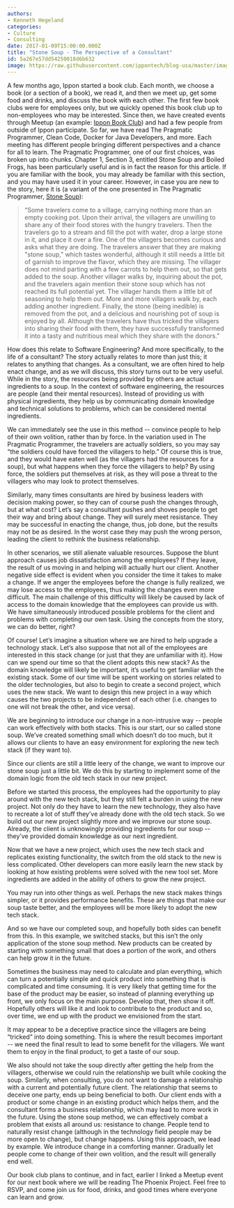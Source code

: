 ```yaml
---
authors:
- Kenneth Hegeland
categories:
- Culture
- Consulting
date: 2017-01-09T15:00:00.000Z
title: "Stone Soup - The Perspective of a Consultant"
id: 5a267e57dd54250018d6b632
image: https://raw.githubusercontent.com/ippontech/blog-usa/master/images/2016/12/stone_soup.png
---
```


A few months ago, Ippon started a book club. Each month, we choose a book (or a section of a book), we read it, and then we meet up, get some food and drinks, and discuss the book with each other. The first few book clubs were for employees only, but we quickly opened this book club up to non-employees who may be interested. Since then, we have created events through Meetup (an example: [Ippon Book Club](https://www.meetup.com/Ippon-Technologies-USA-Meetup/events/236265844/)) and had a few people from outside of Ippon participate. So far, we have read The Pragmatic Programmer, Clean Code, Docker for Java Developers, and more. Each meeting has different people bringing different perspectives and a chance for all to learn. The Pragmatic Programmer, one of our first choices, was broken up into chunks. Chapter 1, Section 3, entitled Stone Soup and Boiled Frogs, has been particularly useful and is in fact the reason for this article. If you are familiar with the book, you may already be familiar with this section, and you may have used it in your career. However, in case you are new to the story, here it is (a variant of the one presented in The Pragmatic Programmer, [Stone Soup](https://en.wikipedia.org/wiki/Stone_Soup#Story)):

> “Some travelers come to a village, carrying nothing more than an empty cooking pot. Upon their arrival, the villagers are unwilling to share any of their food stores with the hungry travelers. Then the travelers go to a stream and fill the pot with water, drop a large stone in it, and place it over a fire. One of the villagers becomes curious and asks what they are doing. The travelers answer that they are making "stone soup," which tastes wonderful, although it still needs a little bit of garnish to improve the flavor, which they are missing. The villager does not mind parting with a few carrots to help them out, so that gets added to the soup. Another villager walks by, inquiring about the pot, and the travelers again mention their stone soup which has not reached its full potential yet. The villager hands them a little bit of seasoning to help them out. More and more villagers walk by, each adding another ingredient. Finally, the stone (being inedible) is removed from the pot, and a delicious and nourishing pot of soup is enjoyed by all. Although the travelers have thus tricked the villagers into sharing their food with them, they have successfully transformed it into a tasty and nutritious meal which they share with the donors.”

How does this relate to Software Engineering? And more specifically, to the life of a consultant? The story actually relates to more than just this; it relates to anything that changes. As a consultant, we are often hired to help enact change, and as we will discuss, this story turns out to be very useful. While in the story, the resources being provided by others are actual ingredients to a soup. In the context of software engineering, the resources are people (and their mental resources). Instead of providing us with physical ingredients, they help us by communicating domain knowledge and technical solutions to problems, which can be considered mental ingredients.

We can immediately see the use in this method -- convince people to help of their own volition, rather than by force. In the variation used in The Pragmatic Programmer, the travelers are actually soldiers, so you may say “the soldiers could have forced the villagers to help.” Of course this is true, and they would have eaten well (as the villagers had the resources for a soup), but what happens when they force the villagers to help? By using force, the soldiers put themselves at risk, as they will pose a threat to the villagers who may look to protect themselves.

Similarly, many times consultants are hired by business leaders with decision making power, so they can of course push the changes through, but at what cost? Let’s say a consultant pushes and shoves people to get their way and bring about change. They will surely meet resistance. They may be successful in enacting the change, thus, job done, but the results may not be as desired. In the worst case they may push the wrong person, leading the client to rethink the business relationship.

In other scenarios, we still alienate valuable resources. Suppose the blunt approach causes job dissatisfaction among the employees? If they leave, the result of us moving in and helping will actually hurt our client. Another negative side effect is evident when you consider the time it takes to make a change. If we anger the employees before the change is fully realized, we may lose access to the employees, thus making the changes even more difficult. The main challenge of this difficulty will likely be caused by lack of access to the domain knowledge that the employees can provide us with. We have simultaneously introduced possible problems for the client and problems with completing our own task. Using the concepts from the story, we can do better, right?

Of course! Let’s imagine a situation where we are hired to help upgrade a technology stack. Let’s also suppose that not all of the employees are interested in this stack change (or just that they are unfamiliar with it). How can we spend our time so that the client adopts this new stack? As the domain knowledge will likely be important, it’s useful to get familiar with the existing stack. Some of our time will be spent working on stories related to the older technologies, but also to begin to create a second project, which uses the new stack. We want to design this new project in a way which causes the two projects to be independent of each other (i.e. changes to one will not break the other, and vice versa).

We are beginning to introduce our change in a non-intrusive way -- people can work effectively with both stacks. This is our start, our so called stone soup. We’ve created something small which doesn’t do too much, but it allows our clients to have an easy environment for exploring the new tech stack (if they want to).

Since our clients are still a little leery of the change, we want to improve our stone soup just a little bit. We do this by starting to implement some of the domain logic from the old tech stack in our new project.

Before we started this process, the employees had the opportunity to play around with the new tech stack, but they still felt a burden in using the new project. Not only do they have to learn the new technology, they also have to recreate a lot of stuff they’ve already done with the old tech stack. So we build out our new project slightly more and we improve our stone soup. Already, the client is unknowingly providing ingredients for our soup -- they’ve provided domain knowledge as our next ingredient.

Now that we have a new project, which uses the new tech stack and replicates existing functionality, the switch from the old stack to the new is less complicated. Other developers can more easily learn the new stack by looking at how existing problems were solved with the new tool set. More ingredients are added in the ability of others to grow the new project.

You may run into other things as well. Perhaps the new stack makes things simpler, or it provides performance benefits. These are things that make our soup taste better, and the employees will be more likely to adopt the new tech stack.

And so we have our completed soup, and hopefully both sides can benefit from this. In this example, we switched stacks, but this isn’t the only application of the stone soup method. New products can be created by starting with something small that does a portion of the work, and others can help grow it in the future.

Sometimes the business may need to calculate and plan everything, which can turn a potentially simple and quick product into something that is complicated and time consuming. It is very likely that getting time for the base of the product may be easier, so instead of planning everything up front, we only focus on the main purpose. Develop that, then show it off. Hopefully others will like it and look to contribute to the product and so, over time, we end up with the product we envisioned from the start.

It may appear to be a deceptive practice since the villagers are being “tricked” into doing something. This is where the result becomes important -- we need the final result to lead to some benefit for the villagers. We want them to enjoy in the final product, to get a taste of our soup.

We also should not take the soup directly after getting the help from the villagers, otherwise we could ruin the relationship we built while cooking the soup. Similarly, when consulting, you do not want to damage a relationship with a current and potentially future client. The relationship that seems to deceive one party, ends up being beneficial to both. Our client ends with a product or some change in an existing product which helps them, and the consultant forms a business relationship, which may lead to more work in the future. Using the stone soup method, we can effectively combat a problem that exists all around us: resistance to change. People tend to naturally resist change (although in the technology field people may be more open to change), but change happens. Using this approach, we lead by example. We introduce change in a comforting manner. Gradually let people come to change of their own volition, and the result will generally end well.

Our book club plans to continue, and in fact, earlier I linked a Meetup event for our next book where we will be reading The Phoenix Project. Feel free to RSVP, and come join us for food, drinks, and good times where everyone can learn and grow.
